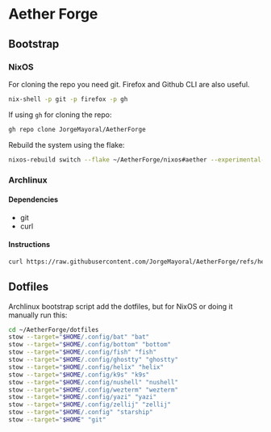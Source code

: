 # Aether Forge

## Bootstrap

### NixOS

For cloning the repo you need git. Firefox and Github CLI are also useful.

```sh
nix-shell -p git -p firefox -p gh
```

If using `gh` for cloning the repo:

```sh
gh repo clone JorgeMayoral/AetherForge
```

Rebuild the system using the flake:

```sh
nixos-rebuild switch --flake ~/AetherForge/nixos#aether --experimental-features 'nix-command flakes'
```

### Archlinux

#### Dependencies

- git
- curl

#### Instructions

```sh
curl https://raw.githubusercontent.com/JorgeMayoral/AetherForge/refs/heads/main/bootstrap/archlinux.sh | bash
```

## Dotfiles

Archlinux bootstrap script add the dotfiles, but for NixOS or doing it manually run this:

```sh
cd ~/AetherForge/dotfiles
stow --target="$HOME/.config/bat" "bat"
stow --target="$HOME/.config/bottom" "bottom"
stow --target="$HOME/.config/fish" "fish"
stow --target="$HOME/.config/ghostty" "ghostty"
stow --target="$HOME/.config/helix" "helix"
stow --target="$HOME/.config/k9s" "k9s"
stow --target="$HOME/.config/nushell" "nushell"
stow --target="$HOME/.config/wezterm" "wezterm"
stow --target="$HOME/.config/yazi" "yazi"
stow --target="$HOME/.config/zellij" "zellij"
stow --target="$HOME/.config" "starship"
stow --target="$HOME" "git"
```
